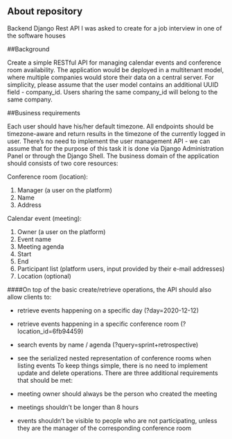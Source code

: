 ## About repository
Backend Django Rest API I was asked to create for a job interview in one of the software houses


##Background

Create a simple RESTful API for managing calendar events and
conference room availability. The application would be deployed in a multitenant model,
where multiple companies would store their data on a central server.
For simplicity, please assume that the user model contains an additional UUID field -
company_id. Users sharing the same company_id will belong to the same company.

##Business requirements

Each user should have his/her default timezone. All endpoints should be timezone-aware and
return results in the timezone of the currently logged in user.
There’s no need to implement the user management API - we can assume that for the
purpose of this task it is done via Django Administration Panel or through the Django Shell.
The business domain of the application should consists of two core resources:

Conference room (location):

1. Manager (a user on the platform)
2. Name
3. Address

Calendar event (meeting):

1. Owner (a user on the platform)
2. Event name
3. Meeting agenda
4. Start
5. End
6. Participant list (platform users, input provided by their e-mail addresses)
7. Location (optional)

####On top of the basic create/retrieve operations, the API should also allow clients to:
- retrieve events happening on a specific day (?day=2020-12-12)

- retrieve events happening in a specific conference room (?location_id=6fb94459)
- search events by name / agenda (?query=sprint+retrospective)
- see the serialized nested representation of conference rooms when listing events
To keep things simple, there is no need to implement update and delete operations.
There are three additional requirements that should be met:
- meeting owner should always be the person who created the meeting
- meetings shouldn’t be longer than 8 hours
- events shouldn’t be visible to people who are not participating, unless they are the
manager of the corresponding conference room